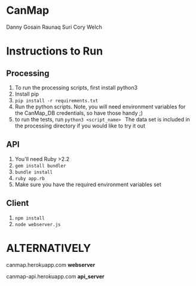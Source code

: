 # CanMap
Danny Gosain
Raunaq Suri
Cory Welch

# Instructions to Run
## Processing
1) To run the processing scripts, first install python3
2) Install pip
3) `pip install -r requirements.txt`
4) Run the python scripts. Note, you will need environment variables for the CanMap_DB credentials, so have those handy ;)
5) to run the tests, run `python3 <script_name> `
The data set is included in the processing directory if you would like to try it out

## API
1) You'll need Ruby >2.2
2) `gem install bundler`
3) `bundle install`
4) `ruby app.rb`
5) Make sure you have the required environment variables set

## Client
1) `npm install`
2) `node webserver.js`

# ALTERNATIVELY
canmap.herokuapp.com __webserver__

canmap-api.herokuapp.com __api_server__
